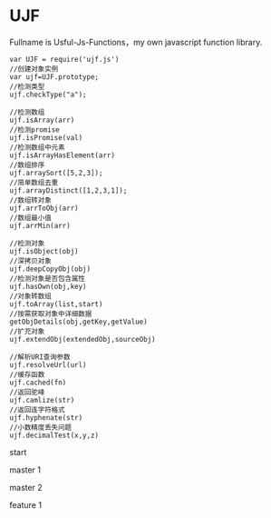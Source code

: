 # UJF
Fullname is Usful-Js-Functions，my own javascript function library.

```
var UJF = require('ujf.js')
//创建对象实例
var ujf=UJF.prototype;
//检测类型
ujf.checkType("a");

//检测数组
ujf.isArray(arr)
//检测promise
ujf.isPromise(val)
//检测数组中元素
ujf.isArrayHasElement(arr)
//数组排序
ujf.arraySort([5,2,3]);
//简单数组去重
ujf.arrayDistinct([1,2,3,1]);
//数组转对象
ujf.arrToObj(arr)
//数组最小值
ujf.arrMin(arr)

//检测对象
ujf.isObject(obj)
//深拷贝对象
ujf.deepCopyObj(obj)
//检测对象是否包含属性
ujf.hasOwn(obj,key)
//对象转数组
ujf.toArray(list,start)
//按需获取对象中详细数据
getObjDetails(obj,getKey,getValue)
//扩充对象
ujf.extendObj(extendedObj,sourceObj)

//解析URI查询参数
ujf.resolveUrl(url)
//缓存函数
ujf.cached(fn)
//返回驼峰
ujf.camlize(str)
//返回连字符格式
ujf.hyphenate(str)
//小数精度丢失问题
ujf.decimalTest(x,y,z)
```
start

master 1

master 2

feature 1